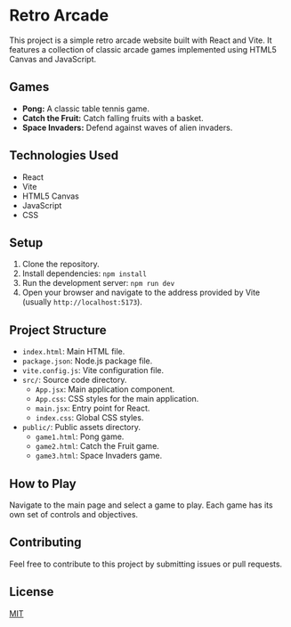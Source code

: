 # Retro Arcade

This project is a simple retro arcade website built with React and Vite. It features a collection of classic arcade games implemented using HTML5 Canvas and JavaScript.

## Games

-   **Pong:** A classic table tennis game.
-   **Catch the Fruit:** Catch falling fruits with a basket.
-   **Space Invaders:** Defend against waves of alien invaders.

## Technologies Used

-   React
-   Vite
-   HTML5 Canvas
-   JavaScript
-   CSS

## Setup

1.  Clone the repository.
2.  Install dependencies: `npm install`
3.  Run the development server: `npm run dev`
4.  Open your browser and navigate to the address provided by Vite (usually `http://localhost:5173`).

## Project Structure

-   `index.html`: Main HTML file.
-   `package.json`: Node.js package file.
-   `vite.config.js`: Vite configuration file.
-   `src/`: Source code directory.
    -   `App.jsx`: Main application component.
    -   `App.css`: CSS styles for the main application.
    -   `main.jsx`: Entry point for React.
    -   `index.css`: Global CSS styles.
-   `public/`: Public assets directory.
    -   `game1.html`: Pong game.
    -   `game2.html`: Catch the Fruit game.
    -   `game3.html`: Space Invaders game.

## How to Play

Navigate to the main page and select a game to play. Each game has its own set of controls and objectives.

## Contributing

Feel free to contribute to this project by submitting issues or pull requests.

## License

[MIT](https://opensource.org/licenses/MIT)
